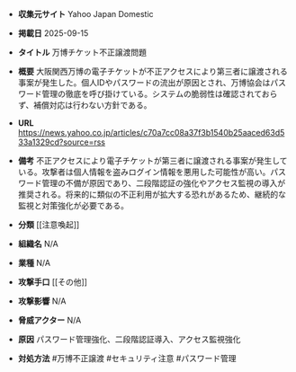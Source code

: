 - **収集元サイト**
Yahoo Japan Domestic

- **掲載日**
2025-09-15

- **タイトル**
万博チケット不正譲渡問題

- **概要**
大阪関西万博の電子チケットが不正アクセスにより第三者に譲渡される事案が発生した。個人IDやパスワードの流出が原因とされ、万博協会はパスワード管理の徹底を呼び掛けている。システムの脆弱性は確認されておらず、補償対応は行わない方針である。

- **URL**
https://news.yahoo.co.jp/articles/c70a7cc08a37f3b1540b25aaced63d533a1329cd?source=rss

- **備考**
不正アクセスにより電子チケットが第三者に譲渡される事案が発生している。攻撃者は個人情報を盗みログイン情報を悪用した可能性が高い。パスワード管理の不備が原因であり、二段階認証の強化やアクセス監視の導入が推奨される。将来的に類似の不正利用が拡大する恐れがあるため、継続的な監視と対策強化が必要である。

- **分類**
[[注意喚起]]

- **組織名**
N/A

- **業種**
N/A

- **攻撃手口**
[[その他]]

- **攻撃影響**
N/A

- **脅威アクター**
N/A

- **原因**
パスワード管理強化、二段階認証導入、アクセス監視強化

- **対処方法**
#万博不正譲渡 #セキュリティ注意 #パスワード管理
